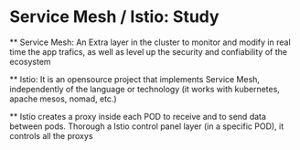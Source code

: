 # Service Mesh / Istio: Study

** Service Mesh: An Extra layer in the cluster to monitor and modify in real time the app trafics, as well as level up the security and confiability of the ecosystem

** Istio: It is an opensource project that implements Service Mesh, independently of the language or technology (it works with kubernetes, apache mesos, nomad, etc.)

** Istio creates a proxy inside each POD to receive and to send data between pods. Thorough a Istio control panel layer (in a specific POD), it controls all the proxys
